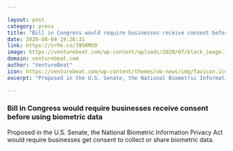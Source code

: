 ```yaml
---

layout: post
category: press
title: "Bill in Congress would require businesses receive consent before using biometric data"
date: 2020-08-04 19:26:31
link: https://vrhk.co/39SRMU0
image: https://venturebeat.com/wp-content/uploads/2020/07/block_image.jpg?w=1200&strip=all
domain: venturebeat.com
author: "VentureBeat"
icon: https://venturebeat.com/wp-content/themes/vb-news/img/favicon.ico
excerpt: "Proposed in the U.S. Senate, the National Biometric Information Privacy Act would require businesses get consent to collect or share biometric data."

---
```


### Bill in Congress would require businesses receive consent before using biometric data

Proposed in the U.S. Senate, the National Biometric Information Privacy Act would require businesses get consent to collect or share biometric data.